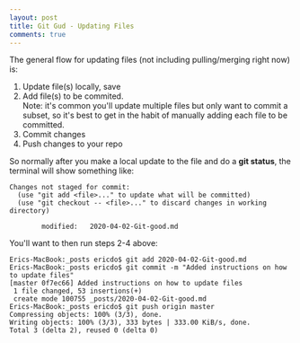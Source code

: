 ```yaml
---
layout: post
title: Git Gud - Updating Files
comments: true
---
```

The general flow for updating files (not including pulling/merging right now) is:
1. Update file(s) locally, save
2. Add file(s) to be commited. <br />Note: it's common you'll update multiple files but only want to commit a subset, so it's best to get in the habit of manually adding each file to be committed.
3. Commit changes
4. Push changes to your repo

So normally after you make a local update to the file and do a **git status**, the terminal will show something like:
```
Changes not staged for commit:
  (use "git add <file>..." to update what will be committed)
  (use "git checkout -- <file>..." to discard changes in working directory)

        modified:   2020-04-02-Git-good.md
```
You'll want to then run steps 2-4 above:

```
Erics-MacBook:_posts ericdo$ git add 2020-04-02-Git-good.md
Erics-MacBook:_posts ericdo$ git commit -m "Added instructions on how to update files"
[master 0f7ec66] Added instructions on how to update files
 1 file changed, 53 insertions(+)
 create mode 100755 _posts/2020-04-02-Git-good.md
Erics-MacBook:_posts ericdo$ git push origin master
Compressing objects: 100% (3/3), done.
Writing objects: 100% (3/3), 333 bytes | 333.00 KiB/s, done.
Total 3 (delta 2), reused 0 (delta 0)
```